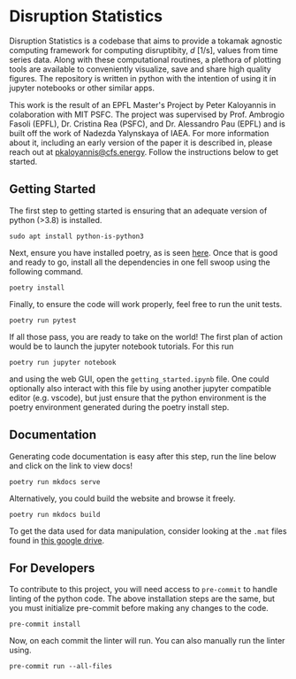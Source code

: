 # Disruption Statistics

Disruption Statistics is a codebase that aims to provide a tokamak agnostic computing framework for computing disruptibity, $d$ \[1/s\], values from time series data. Along with these computational routines, a plethora of plotting tools are available to conveniently visualize, save and share high quality figures. The repository is written in python with the intention of using it in jupyter notebooks or other similar apps.

This work is the result of an EPFL Master's Project by Peter Kaloyannis in colaboration with MIT PSFC. The project was supervised by Prof. Ambrogio Fasoli (EPFL), Dr. Cristina Rea (PSFC), and Dr. Alessandro Pau (EPFL) and is built off the work of Nadezda Yalynskaya of IAEA. For more information about it, including an early version of the paper it is described in, please reach out at pkaloyannis@cfs.energy. Follow the instructions below to get started.

<!--- TODO: FIX THE CODE DUPLICATION IN THIS MD FILE AND THE DOCS INDEX SITE -->
<!--- TODO: FIX THE POETRY FILE SO THAT WE DON'T NEED TO CD INTO SOURCE AND CAN INSTEAD INSTALL THE WHOLE PACKAGE -->

## Getting Started

The first step to getting started is ensuring that an adequate version of python (>3.8) is installed.
```
sudo apt install python-is-python3
```
Next, ensure you have installed poetry, as is seen [here](https://python-poetry.org/docs/). Once that is good and ready to go, install all the dependencies in one fell swoop using the following command.
```
poetry install
```
Finally, to ensure the code will work properly, feel free to run the unit tests.
```
poetry run pytest
```
If all those pass, you are ready to take on the world! The first plan of action would be to launch the jupyter notebook tutorials. For this run
```
poetry run jupyter notebook
```
and using the web GUI, open the `getting_started.ipynb` file. One could optionally also interact with this file by using another jupyter compatible editor (e.g. vscode), but just ensure that the python environment is the poetry environment generated during the poetry install step.

## Documentation

Generating code documentation is easy after this step, run the line below and click on the link to view docs!

```
poetry run mkdocs serve
```
Alternatively, you could build the website and browse it freely.
```
poetry run mkdocs build
```
To get the data used for data manipulation, consider looking at the `.mat` files found in [this google drive](https://drive.google.com/drive/folders/1ZeCJhrHs7nmj6mKEgLdV-hCJNjFZb2kk).



## For Developers

To contribute to this project, you will need access to `pre-commit` to handle linting of the python code. The above installation steps are the same, but you must initialize pre-commit before making any changes to the code.
```
pre-commit install
```
Now, on each commit the linter will run. You can also manually run the linter using.
```
pre-commit run --all-files
```


